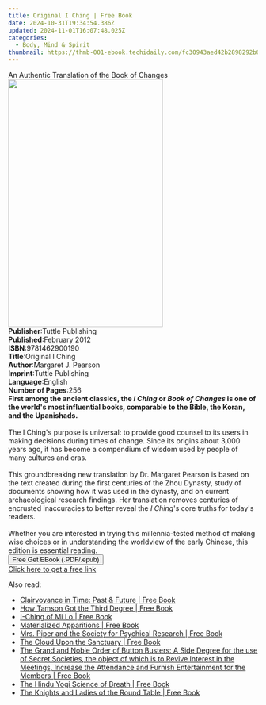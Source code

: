 ```yaml
---
title: Original I Ching | Free Book
date: 2024-10-31T19:34:54.386Z
updated: 2024-11-01T16:07:48.025Z
categories:
  - Body, Mind & Spirit
thumbnail: https://thmb-001-ebook.techidaily.com/fc30943aed42b2898292b0ad0f754b9bce14c5ac70601f4d675277b2777afa9d.jpg
---
```

<main id="book-container">
  <div class="flex flex-col">
    <div class="book-brief flex-1 py-6 px-4 sm:p-6 md:py-10 md:px-8">
      <!-- brief-->
      <div class="book-brief-main">
        An Authentic Translation of the Book of Changes
      </div>
    </div>
    <div
      class="book-meta-info flex-1 grid gap-4 col-start-1 col-end-3 row-start-1 sm:mb-6 sm:grid-cols-4 lg:gap-6 lg:col-start-2 lg:row-end-6 lg:row-span-6 lg:mb-0"
    >
      <div
        class="book-meta-info-left place-content-center mt-4 p-4 text-sm leading-6 col-start-2 col-span-2 dark:text-slate-400"
      >
        <img
          class="w-full h-500 object-cover rounded-lg sm:h-255 sm:col-span-2 lg:col-span-full"
          src="https://img-001-ebook.techidaily.com/47cfe5f0a08f4af7871860935c23f64ab4613652c8c73f686919db2e78b55dc7.jpg"
          alt=""
          width="312"
          height="500"
        />
      </div>
      <div
        class="book-meta-info-right mt-2 col-start-1 row-start-2 col-span-3 self-center"
      >
        <!-- meta data  -->
        <div class="flex flex-col px-4 md:px-8">
          <div class="flex-1">
            <strong>Publisher</strong>:<span class="px-2"
              >Tuttle Publishing</span
            >
          </div>
          <div class="flex-1">
            <strong>Published</strong>:<span class="px-2">February 2012</span>
          </div>
          <div class="flex-1">
            <strong>ISBN</strong>:<span class="px-2">9781462900190</span>
          </div>
          <div class="flex-1">
            <strong>Title</strong>:<span class="px-2">Original I Ching</span>
          </div>
          <div class="flex-1">
            <strong>Author</strong>:<span class="px-2"
              >Margaret J. Pearson</span
            >
          </div>
          <div class="flex-1">
            <strong>Imprint</strong>:<span class="px-2">Tuttle Publishing</span>
          </div>
          <div class="flex-1">
            <strong>Language</strong>:<span class="px-2">English</span>
          </div>
          <div class="flex-1">
            <strong>Number of Pages</strong>:<span class="px-2">256</span>
          </div>
        </div>
      </div>
    </div>
    <div class="book-description flex-1 py-6 px-4 sm:p-6 md:py-10 md:px-8">
      <div class="book-description-main">
        <div accordion-content="" id="description">
          <b
            >First among the ancient classics, the <i>I Ching</i> or
            <i>Book of Changes</i> is one of the world's most influential books,
            comparable to the Bible, the Koran, and the Upanishads.</b
          >
          <br /><br />The I Ching's purpose is universal: to provide good
          counsel to its users in making decisions during times of change. Since
          its origins about 3,000 years ago, it has become a compendium of
          wisdom used by people of many cultures and eras.<br /><br />This
          groundbreaking new translation by Dr. Margaret Pearson is based on the
          text created during the first centuries of the Zhou Dynasty, study of
          documents showing how it was used in the dynasty, and on current
          archaeological research findings. Her translation removes centuries of
          encrusted inaccuracies to better reveal the <i>I Ching</i>'s core
          truths for today's readers.<br /><br />Whether you are interested in
          trying this millennia-tested method of making wise choices or in
          understanding the worldview of the early Chinese, this edition is
          essential reading.
        </div>
        <div class="accordion-fader"></div>
      </div>
    </div>
    <div class="book-excerpts flex-1 py-6 px-4 sm:p-6 md:py-10 md:px-8"></div>
    <div
      class="book-about-author flex-1 py-6 px-4 sm:p-6 md:py-10 md:px-8"
    ></div>
    <div class="book-free-get flex-1 py-6 px-4 sm:p-6 md:py-10 md:px-8">
      <button
        id="btn-free-get"
        class="bg-blue-500 hover:bg-blue-700 text-white font-bold py-2 px-4 rounded"
      >
        Free Get EBook (.PDF/.epub)
      </button>
      <div id="countdown-display" class="px-2 text-lg mt-2"></div>
      <a
        id="free-link"
        class="hidden bg-blue-500 hover:bg-blue-700 text-white font-bold py-2 px-4 rounded"
        href="https://www.ebooks.com/en-us/book/96512121/original-i-ching/margaret-j-pearson/"
        target="_blank"
        >Click here to get a free link</a
      >
    </div>
    <script>
      let countdownTime = 0;
      let countdownInterval = null;
      document
        .getElementById('btn-free-get')
        .addEventListener('click', startCountdown);
      function startCountdown() {
        countdownTime = new Date().getTime() + 60000 * 3;
        countdownInterval = setInterval(updateCountdown, 1000);
        document.getElementById('btn-free-get').disabled = true;
        document
          .getElementById('btn-free-get')
          .classList.add('bg-gray-500', 'cursor-not-allowed');
      }
      function updateCountdown() {
        let currentTime = new Date().getTime();
        let timeLeft = countdownTime - currentTime;
        let secondsLeft = Math.floor(timeLeft / 1000);
        document.getElementById('countdown-display').innerHTML =
          `Remaining time: ${secondsLeft} seconds.`;
        if (secondsLeft <= 0) {
          clearInterval(countdownInterval);
          document.getElementById('btn-free-get').classList.add('hidden');
          document.getElementById('free-link').classList.remove('hidden');
          document.getElementById('countdown-display').innerHTML = '';
        }
      }
    </script>
  </div>
</main>

<ins class="adsbygoogle"
      style="display:block"
      data-ad-client="ca-pub-7571918770474297"
      data-ad-slot="8358498916"
      data-ad-format="auto"
      data-full-width-responsive="true"></ins>
    

<span class="atpl-alsoreadstyle">Also read:</span>
<div><ul>
<li><a href="https://novels-ebooks.techidaily.com/1124207-9781619400306-clairvoyance-in-time-past-future/"><u>Clairvoyance in Time: Past & Future | Free Book</u></a></li>
<li><a href="https://novels-ebooks.techidaily.com/1124232-9781619401099-how-tamson-got-the-third-degree/"><u>How Tamson Got the Third Degree | Free Book</u></a></li>
<li><a href="https://novels-ebooks.techidaily.com/1124233-9781619401037-i-ching-of-mi-lo/"><u>I-Ching of Mi Lo | Free Book</u></a></li>
<li><a href="https://novels-ebooks.techidaily.com/1124242-9781619400320-materialized-apparitions/"><u>Materialized Apparitions | Free Book</u></a></li>
<li><a href="https://novels-ebooks.techidaily.com/1124246-9781619400061-mrs-piper-and-the-society-for-psychical-research/"><u>Mrs. Piper and the Society for Psychical Research | Free Book</u></a></li>
<li><a href="https://novels-ebooks.techidaily.com/1124209-9781619400726-the-cloud-upon-the-sanctuary/"><u>The Cloud Upon the Sanctuary | Free Book</u></a></li>
<li><a href="https://novels-ebooks.techidaily.com/1124222-9781619400894-the-grand-and-noble-order-of-button-busters-a-side-degree-for-the-use-of-secret-societies-the-object-of-which-is-to-revive-interest-in-the-meetings-increase-the-a/"><u>The Grand and Noble Order of Button Busters: A Side Degree for the use of Secret Societies, the object of which is to Revive Interest in the Meetings, Increase the Attendance and Furnish Entertainment for the Members | Free Book</u></a></li>
<li><a href="https://novels-ebooks.techidaily.com/1124228-9781619400498-the-hindu-yogi-science-of-breath/"><u>The Hindu Yogi Science of Breath | Free Book</u></a></li>
<li><a href="https://novels-ebooks.techidaily.com/1124238-9781619400993-the-knights-and-ladies-of-the-round-table/"><u>The Knights and Ladies of the Round Table | Free Book</u></a></li>
</ul></div>

